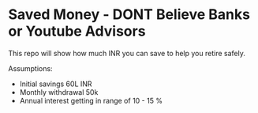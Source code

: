 # Saved Money - DONT Believe Banks or Youtube Advisors

This repo will show how much INR you can save to help you retire safely.

Assumptions: 

- Initial savings 60L INR
- Monthly withdrawal 50k
- Annual interest getting in range of 10 - 15 %
  
